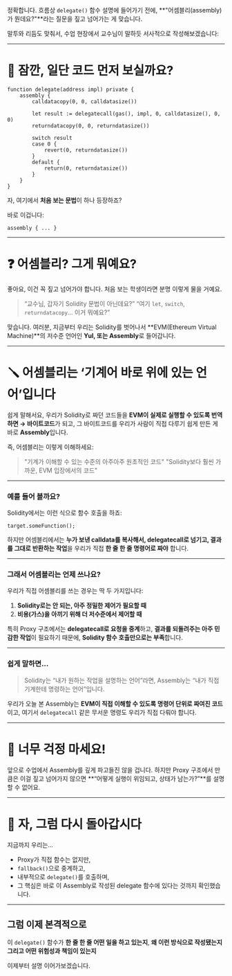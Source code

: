 정확합니다. 흐름상 `delegate()` 함수 설명에 들어가기 전에,
\*\*"어셈블리(assembly)가 뭔데요?"\*\*라는 질문을 짚고 넘어가는 게 맞습니다.

말투와 리듬도 맞춰서, 수업 현장에서 교수님이 말하듯 서사적으로 작성해보겠습니다:

---

# 🧠 잠깐, 일단 코드 먼저 보실까요?

```solidity
function delegate(address impl) private {
    assembly {
        calldatacopy(0, 0, calldatasize())

        let result := delegatecall(gas(), impl, 0, calldatasize(), 0, 0)
        returndatacopy(0, 0, returndatasize())

        switch result
        case 0 {
            revert(0, returndatasize())
        }
        default {
            return(0, returndatasize())
        }
    }
}
```

자, 여기에서 **처음 보는 문법**이 하나 등장하죠?

바로 이겁니다:

```solidity
assembly { ... }
```

---

# ❓ 어셈블리? 그게 뭐예요?

좋아요, 이건 꼭 짚고 넘어가야 합니다.
처음 보는 학생이라면 분명 이렇게 물을 거예요.

> “교수님, 갑자기 Solidity 문법이 아닌데요?”
> “여기 `let`, `switch`, `returndatacopy`... 이거 뭐예요?”

맞습니다. 여러분,
지금부터 우리는 Solidity를 벗어나서
\*\*EVM(Ethereum Virtual Machine)\*\*의 저수준 언어인 **Yul, 또는 Assembly**로 들어갑니다.

---

# 🪛 어셈블리는 ‘기계어 바로 위에 있는 언어’입니다

쉽게 말해서요,
우리가 Solidity로 짜던 코드들을
**EVM이 실제로 실행할 수 있도록 번역하면 → 바이트코드**가 되고,
그 바이트코드를 우리가 사람이 직접 다루기 쉽게 만든 게 바로 **Assembly**입니다.

즉, 어셈블리는 이렇게 이해하세요:

> "기계가 이해할 수 있는 수준의 아주아주 원초적인 코드"
> "Solidity보다 훨씬 가까운, EVM 입장에서의 코드"

---

### 예를 들어 볼까요?

Solidity에서는 이런 식으로 함수 호출을 하죠:

```solidity
target.someFunction();
```

하지만 어셈블리에서는
**누가 보낸 calldata를 복사해서, delegatecall로 넘기고, 결과를 그대로 반환하는 작업**을
우리가 직접 **한 줄 한 줄 명령어로 짜야** 합니다.

---

### 그래서 어셈블리는 언제 쓰나요?

우리가 직접 어셈블리를 쓰는 경우는 딱 두 가지입니다:

1. **Solidity로는 안 되는, 아주 정밀한 제어가 필요할 때**
2. **비용(가스)을 아끼기 위해 더 저수준에서 제어할 때**

특히 Proxy 구조에서는
**delegatecall로 요청을 중계**하고,
**결과를 되돌려주는 아주 민감한 작업**이 필요하기 때문에,
**Solidity 함수 호출만으로는 부족**합니다.

---

### 쉽게 말하면…

> Solidity는 “내가 원하는 작업을 설명하는 언어”라면,
> Assembly는 “내가 직접 기계한테 명령하는 언어”입니다.

우리가 오늘 본 Assembly는
**EVM이 직접 이해할 수 있도록 명령어 단위로 짜여진 코드**이고,
여기서 `delegatecall` 같은 무서운 명령도 우리가 직접 다뤄야 합니다.

---

# 📌 너무 걱정 마세요!

앞으로 수업에서 Assembly를 깊게 파고들진 않을 겁니다.
하지만 Proxy 구조에서 만큼은 이걸 짚고 넘어가지 않으면
\*\*“어떻게 실행이 위임되고, 상태가 남는가?”\*\*를 설명할 수 없어요.

---

# 🔁 자, 그럼 다시 돌아갑시다

지금까지 우리는…

- Proxy가 직접 함수는 없지만,
- `fallback()`으로 중계하고,
- 내부적으로 `delegate()`를 호출하며,
- 그 핵심은 바로 이 Assembly로 작성된 delegate 함수에 있다는 것까지 확인했습니다.

---

## 그럼 이제 본격적으로

이 `delegate()` 함수가
**한 줄 한 줄 어떤 일을 하고 있는지**,
**왜 이런 방식으로 작성됐는지**
**그리고 어떤 위험성과 책임이 있는지**

이제부터 설명 이어가보겠습니다.

